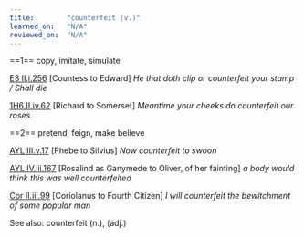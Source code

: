 ```yaml
---
title:        "counterfeit (v.)"
learned_on:   "N/A"
reviewed_on:  "N/A"
---
```


==1== copy, imitate, simulate

[E3 II.i.256](https://www.shakespeareswords.com/Public/Play.aspx?Act=2&Scene=1&WorkId=14#163200) \[Countess to Edward\] *He that doth clip or counterfeit your stamp / Shall die*

[1H6 II.iv.62](https://www.shakespeareswords.com/Public/Play.aspx?Act=2&Scene=4&WorkId=25#202094) \[Richard to Somerset\] *Meantime your cheeks do counterfeit our roses*

==2== pretend, feign, make believe

[AYL III.v.17](https://www.shakespeareswords.com/Public/Play.aspx?Act=3&Scene=5&WorkId=26#206880) \[Phebe to Silvius\] *Now counterfeit to swoon*

[AYL IV.iii.167](https://www.shakespeareswords.com/Public/Play.aspx?Act=4&Scene=3&WorkId=26#207576) \[Rosalind as Ganymede to Oliver, of her fainting\] *a body would think this was well counterfeited*

[Cor II.iii.99](https://www.shakespeareswords.com/Public/Play.aspx?Act=2&Scene=3&WorkId=3#122247) \[Coriolanus to Fourth Citizen\] *I will counterfeit the bewitchment of some popular man*

See also: counterfeit (n.), (adj.)

